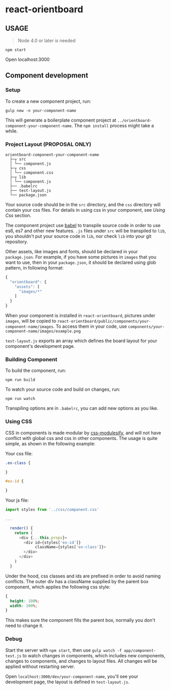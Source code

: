 # react-orientboard

## USAGE

> Node 4.0 or later is needed

```
npm start
```

Open localhost:3000

## Component development

### Setup

To create a new component project, run:

```
gulp new -n your-component-name
```

This will generate a boilerplate component project at `../orientboard-component-your-component-name`. The `npm install` process might take a while.

### Project Layout (PROPOSAL ONLY)

```
orientboard-component-your-component-name
  ├─┬ src
  │ └── component.js
  ├─┬ css
  │ └── component.css
  ├─┬ lib
  │ └── component.js
  ├── .babelrc
  ├── test-layout.js
  └── package.json
```

Your source code should be in the `src` directory, and the `css` directory will contain your css files. For details in using css in your component, see *Using Css* section.

The component project use [babel](https://babeljs.io) to transpile source code in order to use es6, es7 and other new features. `.js` files under `src` will be transpiled to `lib`, you shouldn't put your source code in `lib`, nor check `lib` into your git repository.

Other assets, like images and fonts, should be declared in your `package.json`. For example, if you have some pictures in `images` that you want to use, then in your `package.json`, it should be declared using glob pattern, in following format:

```js
{
  "orientboard": {
    "assets": [
      "images/*"
    ]
  }
}
```

When your component is installed in `react-orientboard`, pictures under `images`, will be copied to `react-orientboard/public/components/your-component-name/images`. To access them in your code, use `components/your-component-name/images/example.png`

`test-layout.js` exports an array which defines the board layout for your component's development page.

### Building Component

To build the component, run:

```
npm run build
```

To watch your source code and build on changes, run:

```
npm run watch
```

Transpiling options are in `.babelrc`, you can add new options as you like.

### Using CSS

CSS in components is made modular by [css-modulesify](https://github.com/css-modules/css-modulesify), and will not have conflict with global css and css in other components. The usage is quite simple, as shown in the following example:

Your css file:
```css
.ex-class {

}

#ex-id {

}
```

Your js file:
```js
import styles from '../css/component.css'

...

  render() {
    return (
      <div {...this.props}>
        <div id={styles['ex-id']}
             className={styles['ex-class']}>
        </div>
      </div>
    )
  }
```

Under the hood, css classes and ids are prefixed in order to avoid naming conflicts. The outer div has a className supplied by the parent box component, which applies the following css style:

```css
{
  height: 100%;
  width: 100%;
}
```

This makes sure the component fills the parent box, normally you don't need to change it.

### Debug

Start the server with `npm start`, then use `gulp watch -f app/component-test.js` to watch changes in components, which includes new components, changes to components, and changes to layout files. All changes will be applied without restarting server.

Open `localhost:3000/dev/your-component-name`, you'll see your development page, the layout is defined in `test-layout.js`.
